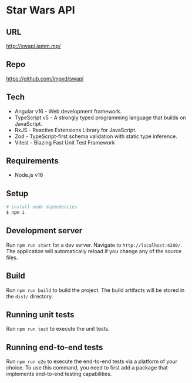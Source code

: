 # Star Wars API

## URL

http://swapi.iamm.mp/

## Repo

https://github.com/impxd/swapi

## Tech

- Angular v16 - Web development framework.
- TypeScript v5 - A strongly typed programming language that builds on JavaScript.
- RxJS - Reactive Extensions Library for JavaScript.
- Zod - TypeScript-first schema validation with static type inference.
- Vitest - Blazing Fast Unit Test Framework

## Requirements

- Node.js v16

## Setup

``` bash
# install node dependencies
$ npm i
```

## Development server

Run `npm run start` for a dev server. Navigate to `http://localhost:4200/`. The application will automatically reload if you change any of the source files.

## Build

Run `npm run build` to build the project. The build artifacts will be stored in the `dist/` directory.

## Running unit tests

Run `npm run test` to execute the unit tests.

## Running end-to-end tests

Run `npm run e2e` to execute the end-to-end tests via a platform of your choice. To use this command, you need to first add a package that implements end-to-end testing capabilities.
